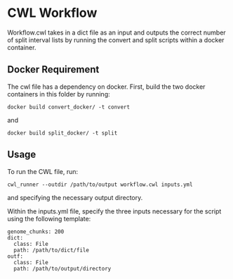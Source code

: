 # CWL Workflow

Workflow.cwl takes in a dict file as an input and outputs the correct number of split interval lists by running the convert and split scripts within a docker container.

## Docker Requirement

The cwl file has a dependency on docker. First, build the two docker containers in this folder by running:

```docker build convert_docker/ -t convert```

and

```docker build split_docker/ -t split```

## Usage

To run the CWL file, run:

```cwl_runner --outdir /path/to/output workflow.cwl inputs.yml```

and specifying the necessary output directory.

Within the inputs.yml file, specify the three inputs necessary for the script using the following template:

```
genome_chunks: 200
dict:
  class: File
  path: /path/to/dict/file
outf:
  class: File
  path: /path/to/output/directory
```